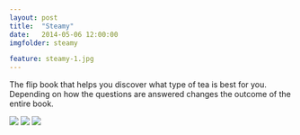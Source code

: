 ```yaml
---
layout: post
title:  "Steamy"
date:   2014-05-06 12:00:00
imgfolder: steamy

feature: steamy-1.jpg
---
```


The flip book that helps you discover what type of tea is best for you. Depending on how the questions are answered changes the outcome of the entire book.

<img src="/images/{{ page.imgfolder }}/{{ page.imgfolder }}-2.jpg">
<img src="/images/{{ page.imgfolder }}/{{ page.imgfolder }}-3.jpg">
<img src="/images/{{ page.imgfolder }}/{{ page.imgfolder }}-4.jpg">
